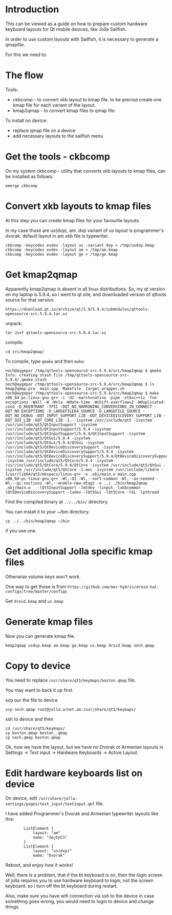 

Introduction
============

This can be viewed as a guide on how to prepare custom hardware keyboard layouts for Qt mobile devices, like Jolla Sailfish.

In order to use custom layouts with Sailfish, it is necessary to generate a qmapfile.

For this we need to:

The flow
========


Tools: 
* ckbcomp - to convert xkb layout to kmap file. to be precise create one kmap file for each variant of the layout.
* kmap2qmap - to convert kmap files to qmap file


To install on device:

* replace qmap file on a device
* add necessary layouts to the sailfish menu

Get the tools - ckbcomp
=======================

On my system ckbcomp - utility that converts xkb layouts to kmap files, can be installed as follows:

```
emerge ckbcomp
```

Convert xkb layouts to kmap files
=================================

At this step you can create kmap files for your favourite layouts.

In my case those are us(dvp), am.
dvp variant of us layout is programmer's dvorak.
default layout in am xkb file is typewriter.

```
ckbcomp -keycodes evdev -layout us -variant dvp > /tmp/usdvp.kmap
ckbcomp -keycodes evdev -layout am > /tmp/am.kmap
ckbcomp -keycodes evdev -layout ge > /tmp/ge.kmap
```

Get kmap2qmap
=============

Apparently kmap2qmap is absent in all linux distributions.
So, my qt version on my laptop is 5.9.4, so i went to qt site, and downloaded version of qttools source for that version.

```
https://download.qt.io/archive/qt/5.9/5.9.4/submodules/qttools-opensource-src-5.9.4.tar.xz
```

unpack:

```
tar Jxvf qttools-opensource-src-5.9.4.tar.xz
```

compile:

```
cd src/kmap2qmap/

```

To compile, type ```qmake``` and then ```make```:

```
noch@aygepar /tmp/qttools-opensource-src-5.9.4/src/kmap2qmap $ qmake
Info: creating stash file /tmp/qttools-opensource-src-5.9.4/.qmake.stash
noch@aygepar /tmp/qttools-opensource-src-5.9.4/src/kmap2qmap $ ls
kmap2qmap.pro  main.cpp  Makefile  target_wrapper.sh
noch@aygepar /tmp/qttools-opensource-src-5.9.4/src/kmap2qmap $ make
x86_64-pc-linux-gnu-g++ -c -O2 -march=native -pipe -std=c++1z -fno-exceptions -Wall -W -Wvla -Wdate-time -Wshift-overflow=2 -Wduplicated-cond -D_REENTRANT -fPIC -DQT_NO_NARROWING_CONVERSIONS_IN_CONNECT -DQT_NO_EXCEPTIONS -D_LARGEFILE64_SOURCE -D_LARGEFILE_SOURCE -DQT_NO_DEBUG -DQT_INPUT_SUPPORT_LIB -DQT_DEVICEDISCOVERY_SUPPORT_LIB -DQT_GUI_LIB -DQT_CORE_LIB -I. -isystem /usr/include/qt5 -isystem /usr/include/qt5/QtInputSupport -isystem /usr/include/qt5/QtInputSupport/5.9.4 -isystem /usr/include/qt5/QtInputSupport/5.9.4/QtInputSupport -isystem /usr/include/qt5/QtGui/5.9.4 -isystem /usr/include/qt5/QtGui/5.9.4/QtGui -isystem /usr/include/qt5/QtDeviceDiscoverySupport -isystem /usr/include/qt5/QtDeviceDiscoverySupport/5.9.4 -isystem /usr/include/qt5/QtDeviceDiscoverySupport/5.9.4/QtDeviceDiscoverySupport -isystem /usr/include/qt5/QtCore/5.9.4 -isystem /usr/include/qt5/QtCore/5.9.4/QtCore -isystem /usr/include/qt5/QtGui -isystem /usr/include/qt5/QtCore -I.moc -isystem /usr/include/libdrm -I/usr/lib64/qt5/mkspecs/linux-g++ -o .obj/main.o main.cpp
x86_64-pc-linux-gnu-g++ -Wl,-O1 -Wl,--sort-common -Wl,--as-needed -Wl,--gc-sections -Wl,--enable-new-dtags -o ../../bin/kmap2qmap .obj/main.o   -lQt5InputSupport -lmtdev -linput -lxkbcommon -lQt5DeviceDiscoverySupport -ludev -lQt5Gui -lQt5Core -lGL -lpthread
```


Find the compiled binary at ```../../bin/``` directory.

You can install it to your ~/bin directory.

```
cp ../../bin/kmap2qmap ~/bin
```

if you use one.

Get additional Jolla specific kmap files
========================================

Otherwise volume keys won't work.

One way to get those is from ```https://github.com/mer-hybris/droid-hal-configs/tree/master/configs```

Get ```droid.kmap``` and ```us.kmap```

Generate kmap files
===================

Now you can generate kmap file.

```
kmap2qmap usdvp.kmap am.kmap ge.kmap us.kmap droid.kmap noch.qmap
```

Copy to device
==============

You need to replace ```/usr/share/qt5/keymaps/boston.qmap``` file.

You may want to back it up first.

scp our the file to device

```
scp noch.qmap root@jolla.arnet.am:/usr/share/qt5/keymaps/
```

ssh to device and then

```
cd /usr/share/qt5/keymaps/
cp boston.qmap boston_.qmap
cp noch.qmap boston.qmap
```

Ok, now we have the layout, but we have no Dvorak or Armenian layouts in Settings -> Text input -> Hardware Keyboards -> Active Layout.

Edit hardware keyboards list on device
======================================

On device, edit ```/usr/share/jolla-settings/pages/text_input/textinput.qml``` file.

I have added Programmer's Dvorak and Armenian typewriter layouts like this:

```
        ListElement {
            layout: "am"
            name: "Հայերէն"
        }
        ListElement {
            layout: "us(dvp)"
            name: "Dvorak"
```

Reboot, and enjoy how it works!

Well, there is a problem, that if the bt keyboard is on, then the login screen of jolla requires you to use hardware keyboard to login, not the screen keyboard.
so i turn off the bt keyboard during restart.

Also, make sure you have wifi connection via ssh to the device in case something goes wrong, you would need to login to device and change things.






